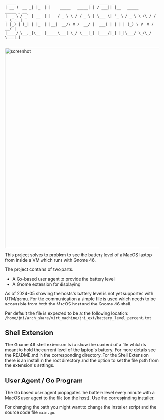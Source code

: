 ```
 ____        _     _                   _   ____  _                            
| __ )  __ _| |_  | |    _____   _____| | / ___|| |__   _____      _____ _ __ 
|  _ \ / _` | __| | |   / _ \ \ / / _ \ | \___ \| '_ \ / _ \ \ /\ / / _ \ '__|
| |_) | (_| | |_  | |__|  __/\ V /  __/ |  ___) | | | | (_) \ V  V /  __/ |   
|____/ \__,_|\__| |_____\___| \_/ \___|_| |____/|_| |_|\___/ \_/\_/ \___|_|   
                                                                              
```

<img width="657" alt="screenhot" src="https://github.com/mopore/gnome-46-shell-ext-show-battery/assets/56848419/75344a59-d96c-4ce2-ab53-929682adebee">

This project solves to problem to see the battery level of a MacOS laptop from 
inside a VM which runs with Gnome 46.

The project contains of two parts.
- A Go-based user agent to provide the battery level
- A Gnome extension for displaying

As of 2024-05 showing the hosts's battery level is not yet supported with 
UTM/qemu. For the communication a simple file is used which needs to be 
accessible from both the MacOS host and the Gnome 46 shell.

Per default the file is expected to be at the following location: 
`/home/jni/arch_share/virt_machine/jni_ext/battery_level_percent.txt`

## Shell Extension
The Gnome 46 shell extension is to show the content of a file which is meant to hold
the current level of the laptop's battery.
For more details see the README.md in the corresponding directory.
For the Shell Extension there is an install in the root directory and the
option to set the file path from the extension's settings.

## User Agent / Go Program
The Go based user agent propagates the battery level every minute with a MacOS
user agent to the file (on the host).
Use the correspinding installer.

For changing the path you might want to change the installer script and 
the source code file `main.go`.

